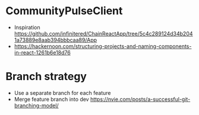 # CommunityPulseClient

* Inspiration https://github.com/infinitered/ChainReactApp/tree/5c4c289124d34b2041a73889e8aab394bbbcaa89/App
* https://hackernoon.com/structuring-projects-and-naming-components-in-react-1261b6e18d76

# Branch strategy 
* Use a separate branch for each feature
* Merge feature branch into dev
https://nvie.com/posts/a-successful-git-branching-model/
